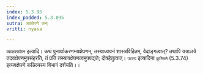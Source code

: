 ```yaml
---
index: 5.3.95
index_padded: 5.3.095
sutra: अवक्षेपणे कन्
vritti: nyasa

---
```

`व्याकरणकेन` इत्यादि। कथं पुनर्व्याकरणमवक्षेपणम्, तस्याध्ययनं शास्त्रविहितम्, वेदाङ्गत्वात्? तथापि यत्राञये तदवक्षेपणमुपसंहरति, तं प्रति तस्यावक्षेपणत्वमुपपद्यते; दोषहेतुत्वात्।
`परस्य` इत्यादिना `कुत्सिते` (5.3.74) इत्यवक्षेपणे कन्नित्यस्य विभागं दर्शयति।।